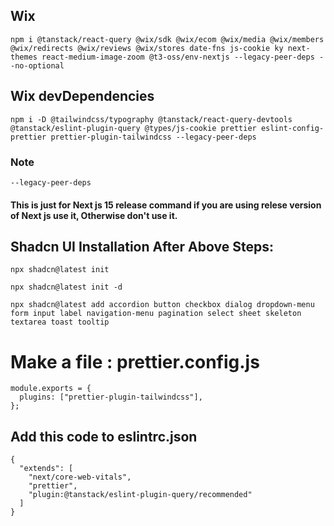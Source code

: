 ## Wix

```
npm i @tanstack/react-query @wix/sdk @wix/ecom @wix/media @wix/members @wix/redirects @wix/reviews @wix/stores date-fns js-cookie ky next-themes react-medium-image-zoom @t3-oss/env-nextjs --legacy-peer-deps --no-optional
```

## Wix devDependencies

```
npm i -D @tailwindcss/typography @tanstack/react-query-devtools @tanstack/eslint-plugin-query @types/js-cookie prettier eslint-config-prettier prettier-plugin-tailwindcss --legacy-peer-deps
```

### Note

```
--legacy-peer-deps
```

#### This is just for Next js 15 release command if you are using relese version of Next js use it, Otherwise don't use it.

## Shadcn UI Installation After Above Steps:

```
npx shadcn@latest init
```

```
npx shadcn@latest init -d

```

```
npx shadcn@latest add accordion button checkbox dialog dropdown-menu form input label navigation-menu pagination select sheet skeleton textarea toast tooltip
```

# Make a file : prettier.config.js

```
module.exports = {
  plugins: ["prettier-plugin-tailwindcss"],
};
```

## Add this code to eslintrc.json

```
{
  "extends": [
    "next/core-web-vitals",
    "prettier",
    "plugin:@tanstack/eslint-plugin-query/recommended"
  ]
}
```
